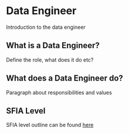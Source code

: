 # Data Engineer

Introduction to the data engineer

## What is a Data Engineer?

Define the role, what does it do etc?

## What does a Data Engineer do?

Paragraph about responsibilities and values

## SFIA Level

SFIA level outline can be found [here](levels/sfia_data_engineer.md)
